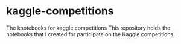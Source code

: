 # kaggle-competitions
The knotebooks for kaggle competitions
This repository holds the notebooks that I created for 
participate on the Kaggle competitions.
